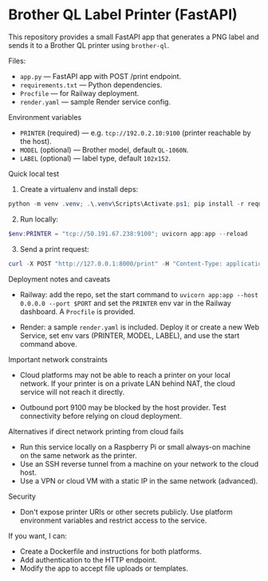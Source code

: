 # Brother QL Label Printer (FastAPI)

This repository provides a small FastAPI app that generates a PNG label and sends it to a Brother QL printer using `brother-ql`.

Files:
- `app.py` — FastAPI app with POST /print endpoint.
- `requirements.txt` — Python dependencies.
- `Procfile` — for Railway deployment.
- `render.yaml` — sample Render service config.

Environment variables
- `PRINTER` (required) — e.g. `tcp://192.0.2.10:9100` (printer reachable by the host).
- `MODEL` (optional) — Brother model, default `QL-1060N`.
- `LABEL` (optional) — label type, default `102x152`.

Quick local test

1. Create a virtualenv and install deps:

```powershell
python -m venv .venv; .\.venv\Scripts\Activate.ps1; pip install -r requirements.txt
```

2. Run locally:

```powershell
$env:PRINTER = "tcp://50.191.67.238:9100"; uvicorn app:app --reload
```

3. Send a print request:

```powershell
curl -X POST "http://127.0.0.1:8000/print" -H "Content-Type: application/json" -d '{"text": "Hello from cloud", "font_size": 80}'
```

Deployment notes and caveats

- Railway: add the repo, set the start command to `uvicorn app:app --host 0.0.0.0 --port $PORT` and set the `PRINTER` env var in the Railway dashboard. A `Procfile` is provided.

- Render: a sample `render.yaml` is included. Deploy it or create a new Web Service, set env vars (PRINTER, MODEL, LABEL), and use the start command above.

Important network constraints

- Cloud platforms may not be able to reach a printer on your local network. If your printer is on a private LAN behind NAT, the cloud service will not reach it directly.

- Outbound port 9100 may be blocked by the host provider. Test connectivity before relying on cloud deployment.

Alternatives if direct network printing from cloud fails

- Run this service locally on a Raspberry Pi or small always-on machine on the same network as the printer.
- Use an SSH reverse tunnel from a machine on your network to the cloud host.
- Use a VPN or cloud VM with a static IP in the same network (advanced).

Security

- Don't expose printer URIs or other secrets publicly. Use platform environment variables and restrict access to the service.

If you want, I can:
- Create a Dockerfile and instructions for both platforms.
- Add authentication to the HTTP endpoint.
- Modify the app to accept file uploads or templates.
